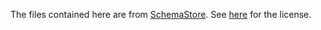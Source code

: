 The files contained here are from [SchemaStore](https://github.com/SchemaStore/schemastore). See [here](https://github.com/SchemaStore/schemastore/blob/master/LICENSE.md) for the license.
